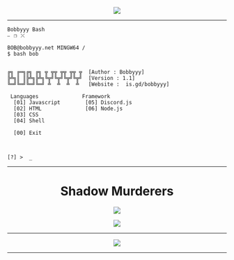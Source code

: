 <p align="center">
  <img src="https://cdn.discordapp.com/attachments/862653121201045508/1000612439613788170/standard_3.gif" align="center">
</p>


-----

```
Bobbyyy Bash													    ⎯⠀❐⠀⤬
```
```
BOB@bobbyyy.net MINGW64 / 
$ bash bob


╔╗ ╔═╗╔╗ ╔╗ ╦ ╦╦ ╦╦ ╦╦ ╦  [Author : Bobbyyy]
╠╩╗║ ║╠╩╗╠╩╗╚╦╝╚╦╝╚╦╝╚╦╝  [Version : 1.1]
╚═╝╚═╝╚═╝╚═╝ ╩  ╩  ╩  ╩	  [Website :  is.gd/bobbyyy]

 Languages              Framework
  [01] Javascript        [05] Discord.js
  [02] HTML              [06] Node.js
  [03] CSS
  [04] Shell

  [00] Exit
  
  
  
[?] >  _
```

-----

<h1 align="center">Shadow Murderers</h1>
<p align="center">
  <img src="https://c.tenor.com/nnL9_iloBGUAAAAC/uk-drill.gif">
</p>
<p align="center">
<a  href="https://discord.gg/XSB4Z8c9kZ"><img src="https://img.shields.io/badge/Discord-7289DA?style=for-the-badge&logo=discord&logoColor=white"></img></a>
</p>

-----

<p align="center">
	<img src="https://lanyard.cnrad.dev/api/855824999436648469">
</p>

-----
